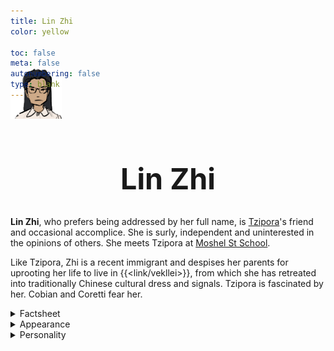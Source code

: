 ```yaml
---
title: Lin Zhi
color: yellow

toc: false
meta: false
autonumbering: false
type: blank
---
```

<a href="/factbook/characters/">
	<img class="portrait" src="/images/mastheads/characters/portraits/zhi.png">
  </a>
<h1>Lin Zhi</h1>

**Lin Zhi**, who prefers being addressed by her full name, is [Tzipora](/characters/tzipora/)'s friend and occasional accomplice. She is surly, independent and uninterested in the opinions of others. She meets Tzipora at [Moshel St School](/moshel/).

Like Tzipora, Zhi is a recent immigrant and despises her parents for uprooting her life to live in {{<link/vekllei>}}, from which she has retreated into traditionally Chinese cultural dress and signals. Tzipora is fascinated by her. Cobian and Coretti fear her.

<details>
<summary>Factsheet</summary>

* **<span class="navicon">💬</span> Name**: Lin Zhi
* **<span class="navicon">💼</span> Occupation**: Student
* **<span class="navicon">🏠</span> Residence**: Cossack, Borough of the Great Coast, {{<link/oslola>}}, {{<link/vekllei>}}
* **<span class="navicon">🔄</span> Age**: 17
</details>

<details>
<summary>Appearance</summary>

Lin Zhi is Chinese and has lived in Vekllei since she was 15. She speaks little Oslolan and mostly poor English. She has a serious face and round spectacles like Cobian, and brushes her long dark hair back. She maintains two unusual hair loops below her ears in braids, a style she has apparently invented herself.

Lin Zhi resents the burden of integration and demonstrates her foreignness through foreign styles, usually with traditional Chinese items or more contemporary Maoist fare. She wears loose Ku-style pants at home and school, which bear close similarity to Vekllei indigenous [rouisha](/posts/2021-06-11-mist/) trousers, usually with Vekllei or Chinese strap slippers. She has a weakness for jackets and cardigans, and never leaves her arms uncovered.
</details>

<details>
<summary>Personality</summary>

Lin Zhi is a girl under siege.

Tzipora first bonds with her over their social isolation as recent immigrants. Like Tzipora, Zhi speaks poor Oslolan and is deeply resentful of having to relocate to a foreign country. These poor language skills and deep anger are evident in her short, sharp speaking style and stern appearance.

She is sensitive to being made fun of, and considers many of her problems making friends to be racial in nature. Despite these emotional burdens, or perhaps because of them, Zhi is deeply loyal to her allies as long as they respect her social boundaries. Zhi is never the engine of conversation -- but she misses her friends when they're not there.
</details>

<style>
h1 {
	text-align: center;
	font-size: 35pt;
	margin-bottom: 2rem;
}
img {
	margin-top: -4rem;
  background: transparent;
  height: 80px;
}
</style>